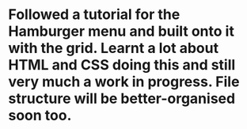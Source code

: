 # Followed a tutorial for the Hamburger menu and built onto it with the grid. Learnt a lot about HTML and CSS doing this and still very much a work in progress. File structure will be better-organised soon too.
